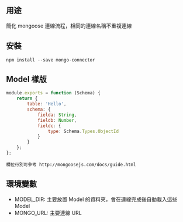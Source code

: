## 用途
簡化 mongoose 連線流程，相同的連線名稱不重複連線

## 安裝
```shell
npm install --save mongo-connector
```

## Model 樣版
```javascript
module.exports = function (Schema) {
    return {
        table: 'Hello',
        schema: {
            fielda: String,
            fieldb: Number,
            fieldc: {
                type: Schema.Types.ObjectId
            }
        }
    };
};
```

```
欄位行別可參考 http://mongoosejs.com/docs/guide.html
```

## 環境變數
- MODEL_DIR: 主要放置 Model 的資料夾，會在連線完成後自動載入這些 Model
- MONGO_URL: 主要連線 URL
